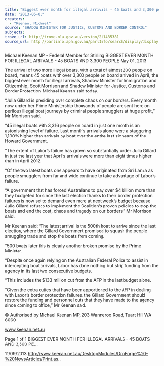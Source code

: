 ```yaml
---
title: "Biggest ever month for illegal arrivals - 45 boats and 3,300 people"
date: "2013-05-01"
creators:
  - "Keenan, Michael"
source: "SHADOW MINISTER FOR JUSTICE, CUSTOMS AND BORDER CONTROL"
subjects:
trove_url: http://trove.nla.gov.au/version/211435381
source_url: http://parlinfo.aph.gov.au/parlInfo/search/display/display.w3p;query=Id%3A%22media/pressrel/2719451%22
---
```


 Michael Keenan MP - Federal Member for  Stirling BIGGEST EVER MONTH FOR ILLEGAL  ARRIVALS - 45 BOATS AND 3,300 PEOPLE May 01, 2013

 The arrival of two more illegal boats, with a total of almost 200 people on board, means 45 boats with over 3,300 people  on board arrived in April, the biggest ever month for illegal arrivals, Shadow Minister for Immigration and Citizenship, Scott  Morrison and Shadow Minister for Justice, Customs and Border Protection, Michael Keenan said today.

 “Julia Gillard is presiding over complete chaos on our borders. Every month now under her Prime Ministership thousands  of people are sent here on perilous illegal boat journeys by criminal people smugglers at huge profit,” Mr Morrison said.

 “45 illegal boats with 3,316 people on board in just one month is an astonishing level of failure. Last month’s arrivals alone  were a staggering 1,100% higher than arrivals by boat over the entire last six years of the Howard Government.

 “The extent of Labor’s failure has grown so substantially under Julia Gillard in just the last year that April’s arrivals were  more than eight times higher than in April 2012. 

 “Of the two latest boats one appears to have originated from Sri Lanka as people smugglers from far and wide continue to  take advantage of Labor’s failure.

 “A government that has forced Australians to pay over $4 billion more than they budgeted for since the last election thanks  to their border protection failures is now set to demand even more at next week’s budget because Julia Gillard refuses to  implement the Coalition’s proven policies to stop the boats and end the cost, chaos and tragedy on our borders,” Mr  Morrison said.

 Mr Keenan said: “The latest arrival is the 500th boat to arrive since the last election, where the Gillard Government  promised to squash the people smuggling trade and stop the boats from coming.

 “500 boats later this is clearly another broken promise by the Prime Minister.

 “Despite once again relying on the Australian Federal Police to assist in intercepting boat arrivals, Labor has done nothing  but strip funding from the agency in its last two consecutive budgets.

 “This includes the $133 million cut from the AFP in the last budget alone.

 “Given the extra duties that have been apportioned to the AFP in dealing with Labor’s border protection failures, the  Gillard Government should restore the funding and personnel cuts that they have made to the agency since coming to  office,” Mr Keenan said. 

 © Authorised by Michael Keenan MP, 203 Wanneroo Road, Tuart Hill WA 6060

 www.keenan.net.au

 Page 1 of 1 BIGGEST EVER MONTH FOR ILLEGAL ARRIVALS - 45 BOATS AND 3,300 PE...

 11/09/2013 http://www.keenan.net.au/DesktopModules/DnnForge%20-%20NewsArticles/Print.as...

